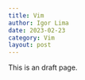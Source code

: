 ```yaml
---
title: Vim
author: Igor Lima
date: 2023-02-23
category: Vim
layout: post
---
```


This is an draft page.
